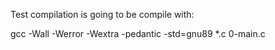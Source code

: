 Test compilation is going to be compile with:

gcc -Wall -Werror -Wextra -pedantic -std=gnu89 *.c 0-main.c
